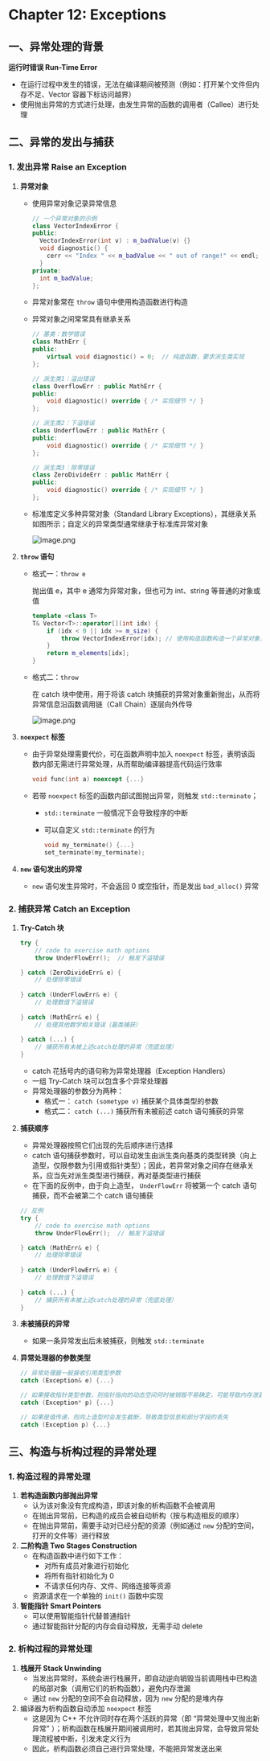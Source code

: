 # Chapter 12: Exceptions

## 一、异常处理的背景

**运行时错误 Run-Time Error**

- 在运行过程中发生的错误，无法在编译期间被预测（例如：打开某个文件但内存不足、Vector 容器下标访问越界）
- 使用抛出异常的方式进行处理，由发生异常的函数的调用者（Callee）进行处理

## 二、异常的发出与捕获

### 1. 发出异常 Raise an Exception

1. **异常对象**
    - 使用异常对象记录异常信息
        
        ```cpp
        // 一个异常对象的示例
        class VectorIndexError {
        public:
          VectorIndexError(int v) : m_badValue(v) {}
          void diagnostic() {
            cerr << "Index " << m_badValue << " out of range!" << endl;
          }
        private:
          int m_badValue;
        };
        
        ```
        
    - 异常对象常在 `throw` 语句中使用构造函数进行构造
    - 异常对象之间常常具有继承关系
        
        ```cpp
        // 基类：数学错误
        class MathErr {
        public:
            virtual void diagnostic() = 0;  // 纯虚函数，要求派生类实现
        };
        
        // 派生类1：溢出错误
        class OverflowErr : public MathErr { 
        public:
            void diagnostic() override { /* 实现细节 */ }
        };
        
        // 派生类2：下溢错误
        class UnderflowErr : public MathErr {
        public:
            void diagnostic() override { /* 实现细节 */ }
        };
        
        // 派生类3：除零错误
        class ZeroDivideErr : public MathErr {
        public:
            void diagnostic() override { /* 实现细节 */ }
        };
        ```
        
    - 标准库定义多种异常对象（Standard Library Exceptions），其继承关系如图所示；自定义的异常类型通常继承于标准库异常对象
        
        ![image.png](image.png)
        
2. **`throw` 语句**
    - 格式一：`throw e`
        
        抛出值 e，其中 e 通常为异常对象，但也可为 int、string 等普通的对象或值
        
        ```cpp
        template <class T>
        T& Vector<T>::operator[](int idx) {
            if (idx < 0 || idx >= m_size) {
                throw VectorIndexError(idx); // 使用构造函数构造一个异常对象，并将其抛出
            }
            return m_elements[idx];
        }
        ```
        
    - 格式二：`throw`
        
        在 catch 块中使用，用于将该 catch 块捕获的异常对象重新抛出，从而将异常信息沿函数调用链（Call Chain）逐层向外传导
        
        ![image.png](image%201.png)
        
3. **`noexpect` 标签**
    - 由于异常处理需要代价，可在函数声明中加入 `noexpect` 标签，表明该函数内部无需进行异常处理，从而帮助编译器提高代码运行效率
        
        ```cpp
        void func(int a) noexcept {...}
        ```
        
    - 若带 `noexpect` 标签的函数内部试图抛出异常，则触发 `std::terminate`；
        - `std::terminate` 一般情况下会导致程序的中断
        - 可以自定义 `std::terminate` 的行为
            
            ```cpp
            void my_terminate() {...}
            set_terminate(my_terminate);
            ```
            
4. **`new` 语句发出的异常**
    - `new` 语句发生异常时，不会返回 0 或空指针，而是发出 `bad_alloc()` 异常

### 2. 捕获异常 Catch an Exception

1. **Try-Catch 块**
    
    ```cpp
    try {
        // code to exercise math options
        throw UnderFlowErr();  // 触发下溢错误
    
    } catch (ZeroDivideErr& e) {
        // 处理除零错误
        
    } catch (UnderFlowErr& e) {
        // 处理数值下溢错误
        
    } catch (MathErr& e) {
        // 处理其他数学相关错误（基类捕获）
        
    } catch (...) {
        // 捕获所有未被上述catch处理的异常（兜底处理）
    }
    ```
    
    - catch 花括号内的语句称为异常处理器（Exception Handlers）
    - 一组 Try-Catch 块可以包含多个异常处理器
    - 异常处理器的参数分为两种：
        - 格式一： `catch (sometype v)` 捕获某个具体类型的参数
        - 格式二： `catch (...)` 捕获所有未被前述 catch 语句捕获的异常
2. **捕获顺序**
    - 异常处理器按照它们出现的先后顺序进行选择
    - catch 语句捕获参数时，可以自动发生由派生类向基类的类型转换（向上造型，仅限参数为引用或指针类型）；因此，若异常对象之间存在继承关系，应当先对派生类型进行捕获，再对基类型进行捕获
    - 在下面的反例中，由于向上造型， `UnderFlowErr` 将被第一个 catch 语句捕获，而不会被第二个 catch 语句捕获
    
    ```cpp
    // 反例
    try {
        // code to exercise math options
        throw UnderFlowErr();  // 触发下溢错误
    
    } catch (MathErr& e) {
        // 处理除零错误
        
    } catch (UnderFlowErr& e) {
        // 处理数值下溢错误
        
    } catch (...) {
        // 捕获所有未被上述catch处理的异常（兜底处理）
    }
    ```
    
3. **未被捕获的异常**
    - 如果一条异常发出后未被捕获，则触发 `std::terminate`
4. **异常处理器的参数类型**
    
    ```cpp
    // 异常处理器一般接收引用类型参数
    catch (Exception& e) {...}
    
    // 如果接收指针类型参数，则指针指向的动态空间何时被销毁不易确定，可能导致内存泄漏
    catch (Exception* p) {...}
    
    // 如果是值传递，则向上造型时会发生截断，导致类型信息和部分字段的丢失
    catch (Exception p) {...}
    ```
    

## 三、构造与析构过程的异常处理

### 1. 构造过程的异常处理

1. **若构造函数内部抛出异常**
    - 认为该对象没有完成构造，即该对象的析构函数不会被调用
    - 在抛出异常前，已构造的成员会被自动析构（按与构造相反的顺序）
    - 在抛出异常前，需要手动对已经分配的资源（例如通过 `new` 分配的空间，打开的文件等）进行释放
2. **二阶构造 Two Stages Construction**
    - 在构造函数中进行如下工作：
        - 对所有成员对象进行初始化
        - 将所有指针初始化为 0
        - 不请求任何内存、文件、网络连接等资源
    - 资源请求在一个单独的 `init()` 函数中实现
3. **智能指针 Smart Pointers**
    - 可以使用智能指针代替普通指针
    - 通过智能指针分配的内存会自动释放，无需手动 delete

### 2. 析构过程的异常处理

1. **栈展开 Stack Unwinding**
    - 当发出异常时，系统会进行栈展开，即自动逆向销毁当前调用栈中已构造的局部对象（调用它们的析构函数），避免内存泄漏
    - 通过 `new` 分配的空间不会自动释放，因为 `new` 分配的是堆内存
2. 编译器为析构函数自动添加 `noexpect` 标签
    - 这是因为 C++ 不允许同时存在两个活跃的异常（即 “异常处理中又抛出新异常” ）；析构函数在栈展开期间被调用时，若其抛出异常，会导致异常处理流程被中断，引发未定义行为
    - 因此，析构函数必须自己进行异常处理，不能把异常发送出来